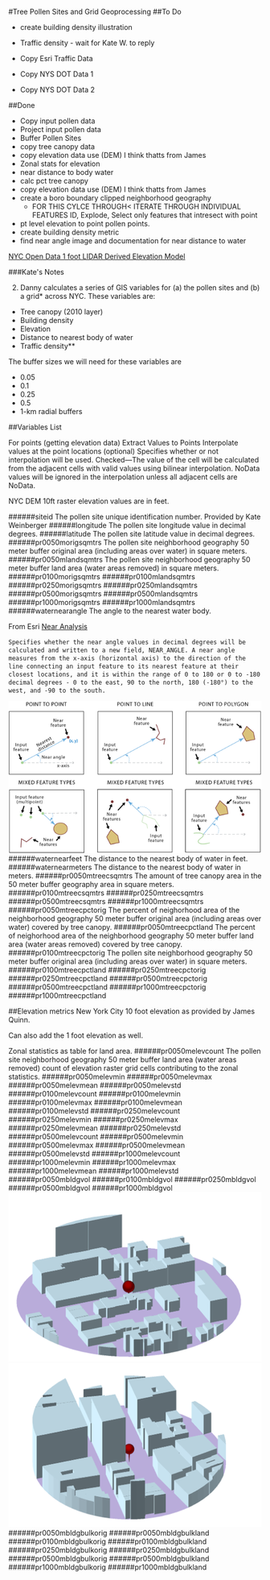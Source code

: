 #Tree Pollen Sites and Grid Geoprocessing
##To Do
* create building density illustration

* Traffic density - wait for Kate W. to reply 
* Copy Esri Traffic Data
* Copy NYS DOT Data 1
* Copy NYS DOT Data 2



##Done
* Copy input pollen data
* Project input pollen data
* Buffer Pollen Sites
* copy tree canopy data 
* copy elevation data use (DEM) I think thatts from James
* Zonal stats for elevation
* near distance to body water
* calc pct tree canopy
* copy elevation data use (DEM) I think thatts from James
* create a boro boundary clipped neighborhood geography
	* FOR THIS CYLCE THROUGH< ITERATE THROUGH INDIVIDUAL FEATURES ID, Explode, Select only features that intresect with point
* pt level elevation to point pollen points. 
* create building density metric
* find near angle image and documentation for near distance to water

	
	
[NYC Open Data 1 foot LIDAR Derived Elevation Model](https://data.cityofnewyork.us/City-Government/1-foot-Digital-Elevation-Model-DEM-/dpc8-z3jc?category=City-Government&view_name=1-foot-Digital-Elevation-Model-DEM-)	
	
	
###Kate's Notes

2) Danny calculates a series of GIS variables for (a) the pollen sites and (b) a grid* across NYC. These variables are:
	
* Tree canopy (2010 layer)
* Building density
* Elevation
* Distance to nearest body of water
* Traffic density**

The buffer sizes we will need for these variables are 

* 0.05
* 0.1
* 0.25
* 0.5
* 1-km radial buffers


##Variables List

For points (getting elevation data)
Extract Values to Points
Interpolate values at the point locations (optional)
Specifies whether or not interpolation will be used.
Checked—The value of the cell will be calculated from the adjacent cells with valid values using bilinear interpolation. NoData values will be ignored in the interpolation unless all adjacent cells are NoData. 

NYC DEM 10ft raster elevation values are in feet. 

######siteid
The pollen site unique identification number. Provided by Kate Weinberger
######longitude
The pollen site longitude value in decimal degrees. 
######latitude
The pollen site latitude value in decimal degrees. 
######pr0050morigsqmtrs
The pollen site neighborhood geography 50 meter buffer original area (including areas over water) in square meters. 
######pr0050mlandsqmtrs
The pollen site neighborhood geography 50 meter buffer land area (water areas removed) in square meters. 
######pr0100morigsqmtrs
######pr0100mlandsqmtrs
######pr0250morigsqmtrs
######pr0250mlandsqmtrs
######pr0500morigsqmtrs
######pr0500mlandsqmtrs
######pr1000morigsqmtrs
######pr1000mlandsqmtrs
######waternearangle
The angle to the nearest water body.

From Esri [Near Analysis](http://resources.arcgis.com/en/help/main/10.1/index.html#//00080000001q000000)

	Specifies whether the near angle values in decimal degrees will be calculated and written to a new field, NEAR_ANGLE. A near angle measures from the x-axis (horizontal axis) to the direction of the line connecting an input feature to its nearest feature at their closest locations, and it is within the range of 0 to 180 or 0 to -180 decimal degrees - 0 to the east, 90 to the north, 180 (-180°) to the west, and -90 to the south.

![img/near.png](img/near.png)
######waternearfeet
The distance to the nearest body of water in feet. 
######waternearmeters
The distance to the nearest body of water in meters. 
######pr0050mtreecsqmtrs
The amount of tree canopy area in the 50 meter buffer geography area in square meters.  
######pr0100mtreecsqmtrs
######pr0250mtreecsqmtrs
######pr0500mtreecsqmtrs
######pr1000mtreecsqmtrs
######pr0050mtreecpctorig
The percent of neighorhood area of the neighborhood geography 50 meter buffer original area (including areas over water) covered by tree canopy.
######pr0050mtreecpctland
The percent of neighorhood area of the neighborhood geography 50 meter buffer land area (water areas removed) covered by tree canopy.
######pr0100mtreecpctorig
The pollen site neighborhood geography 50 meter buffer original area (including areas over water) in square meters. 
######pr0100mtreecpctland
######pr0250mtreecpctorig
######pr0250mtreecpctland
######pr0500mtreecpctorig
######pr0500mtreecpctland
######pr1000mtreecpctorig
######pr1000mtreecpctland

##Elevation metrics
New York City 10 foot elevation as provided by James Quinn. 

Can also add the 1 foot elevation as well. 

Zonal statistics as table for land area.
######pr0050melevcount
The pollen site neighborhood geography 50 meter buffer land area (water areas removed) count of elevation raster grid cells contributing to the zonal statistics. 
######pr0050melevmin
######pr0050melevmax
######pr0050melevmean
######pr0050melevstd
######pr0100melevcount
######pr0100melevmin
######pr0100melevmax
######pr0100melevmean
######pr0100melevstd
######pr0250melevcount
######pr0250melevmin
######pr0250melevmax
######pr0250melevmean
######pr0250melevstd
######pr0500melevcount
######pr0500melevmin
######pr0500melevmax
######pr0500melevmean
######pr0500melevstd
######pr1000melevcount
######pr1000melevmin
######pr1000melevmax
######pr1000melevmean
######pr1000melevstd
######pr0050mbldgvol
######pr0100mbldgvol
######pr0250mbldgvol
######pr0500mbldgvol
######pr1000mbldgvol
![img/bldg1.png](img/bldg1.png)
![img/bldg2.png](img/bldg2.png)
######pr0050mbldgbulkorig
######pr0050mbldgbulkland
######pr0100mbldgbulkorig
######pr0100mbldgbulkland
######pr0250mbldgbulkorig
######pr0250mbldgbulkland
######pr0500mbldgbulkorig
######pr0500mbldgbulkland
######pr1000mbldgbulkorig
######pr1000mbldgbulkland